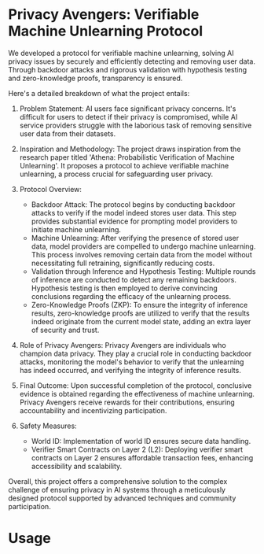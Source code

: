 # Privacy Avengers: Verifiable Machine Unlearning Protocol

We developed a protocol for verifiable machine unlearning, solving AI privacy issues by securely and efficiently detecting and removing user data. Through backdoor attacks and rigorous validation with hypothesis testing and zero-knowledge proofs, transparency is ensured.

Here's a detailed breakdown of what the project entails:

1. Problem Statement: AI users face significant privacy concerns. It's difficult for users to detect if their privacy is compromised, while AI service providers struggle with the laborious task of removing sensitive user data from their datasets.

2. Inspiration and Methodology: The project draws inspiration from the research paper titled 'Athena: Probabilistic Verification of Machine Unlearning'. It proposes a protocol to achieve verifiable machine unlearning, a process crucial for safeguarding user privacy.

3. Protocol Overview:
   - Backdoor Attack: The protocol begins by conducting backdoor attacks to verify if the model indeed stores user data. This step provides substantial evidence for prompting model providers to initiate machine unlearning.
   - Machine Unlearning: After verifying the presence of stored user data, model providers are compelled to undergo machine unlearning. This process involves removing certain data from the model without necessitating full retraining, significantly reducing costs.
   - Validation through Inference and Hypothesis Testing: Multiple rounds of inference are conducted to detect any remaining backdoors. Hypothesis testing is then employed to derive convincing conclusions regarding the efficacy of the unlearning process.
   - Zero-Knowledge Proofs (ZKP): To ensure the integrity of inference results, zero-knowledge proofs are utilized to verify that the results indeed originate from the current model state, adding an extra layer of security and trust.

4. Role of Privacy Avengers: Privacy Avengers are individuals who champion data privacy. They play a crucial role in conducting backdoor attacks, monitoring the model's behavior to verify that the unlearning has indeed occurred, and verifying the integrity of inference results.

5. Final Outcome: Upon successful completion of the protocol, conclusive evidence is obtained regarding the effectiveness of machine unlearning. Privacy Avengers receive rewards for their contributions, ensuring accountability and incentivizing participation.

6. Safety Measures:
   - World ID: Implementation of world ID ensures secure data handling.
   - Verifier Smart Contracts on Layer 2 (L2): Deploying verifier smart contracts on Layer 2 ensures affordable transaction fees, enhancing accessibility and scalability.

Overall, this project offers a comprehensive solution to the complex challenge of ensuring privacy in AI systems through a meticulously designed protocol supported by advanced techniques and community participation.

# Usage



